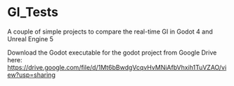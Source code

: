 # GI_Tests
A couple of simple projects to compare the real-time GI in Godot 4 and Unreal Engine 5

Download the Godot executable for the godot project from Google Drive here: https://drive.google.com/file/d/1Mt6bBwdgVcqvHvMNiAfbVhxih1TuVZAO/view?usp=sharing

